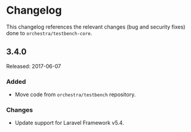 # Changelog

This changelog references the relevant changes (bug and security fixes) done to `orchestra/testbench-core`.

## 3.4.0

Released: 2017-06-07

### Added

* Move code from `orchestra/testbench` repository.

### Changes

* Update support for Laravel Framework v5.4.
